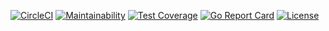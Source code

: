 [![CircleCI](https://circleci.com/gh/sudachen/go-fp.svg?style=svg)](https://circleci.com/gh/sudachen/go-fp)
[![Maintainability](https://api.codeclimate.com/v1/badges/eecca4ba5246ad7fd2bc/maintainability)](https://codeclimate.com/github/sudachen/go-fp/maintainability)
[![Test Coverage](https://api.codeclimate.com/v1/badges/eecca4ba5246ad7fd2bc/test_coverage)](https://codeclimate.com/github/sudachen/go-fp/test_coverage)
[![Go Report Card](https://goreportcard.com/badge/github.com/sudachen/go-fp)](https://goreportcard.com/report/github.com/sudachen/go-fp)
[![License](https://img.shields.io/badge/License-Apache%202.0-blue.svg)](https://opensource.org/licenses/Apache-2.0)


